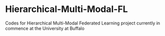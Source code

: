 # Hierarchical-Multi-Modal-FL
Codes for Hierarchical Multi-Modal Federated Learning project currently in commence at the University at Buffalo
